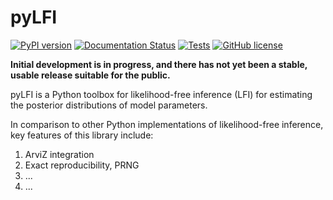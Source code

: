 # pyLFI

[![PyPI version](https://badge.fury.io/py/pylfi.svg)](https://badge.fury.io/py/pylfi)
[![Documentation Status](https://readthedocs.org/projects/pylfi/badge/?version=latest)](https://pylfi.readthedocs.io/en/latest/?badge=latest)
[![Tests](https://github.com/nicolossus/pylfi/workflows/Tests/badge.svg?branch=main)](https://github.com/nicolossus/pylfi/actions)
[![GitHub license](https://img.shields.io/github/license/nicolossus/pylfi)](https://github.com/nicolossus/pylfi/blob/pylfi/LICENSE)

**Initial development is in progress, and there has not yet been a stable, usable release suitable for the public.**


pyLFI is a Python toolbox for likelihood-free inference (LFI) for estimating the posterior distributions of model parameters.

In comparison to other Python implementations of likelihood-free inference, key features of this library include:

1. ArviZ integration
2. Exact reproducibility, PRNG
3. ...
4. ...
